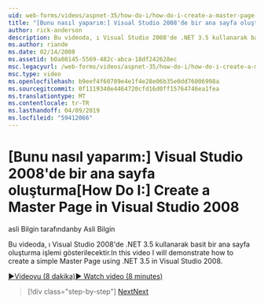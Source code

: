 ```yaml
---
uid: web-forms/videos/aspnet-35/how-do-i/how-do-i-create-a-master-page-in-visual-studio-2008
title: "[Bunu nasıl yaparım:] Visual Studio 2008'de bir ana sayfa oluşturma | Microsoft Docs"
author: rick-anderson
description: Bu videoda, ı Visual Studio 2008'de .NET 3.5 kullanarak basit bir ana sayfa oluşturma işlemi gösterilecektir.
ms.author: riande
ms.date: 02/14/2008
ms.assetid: b0a08145-5569-482c-abca-18df242628ec
msc.legacyurl: /web-forms/videos/aspnet-35/how-do-i/how-do-i-create-a-master-page-in-visual-studio-2008
msc.type: video
ms.openlocfilehash: b9eef4f60789e4e1f4e28e06b35e0dd76006998a
ms.sourcegitcommit: 0f1119340e4464720cfd16d0ff15764746ea1fea
ms.translationtype: MT
ms.contentlocale: tr-TR
ms.lasthandoff: 04/09/2019
ms.locfileid: "59412066"
---
```

# <a name="how-do-i-create-a-master-page-in-visual-studio-2008"></a><span data-ttu-id="d6ef3-103">[Bunu nasıl yaparım:] Visual Studio 2008'de bir ana sayfa oluşturma</span><span class="sxs-lookup"><span data-stu-id="d6ef3-103">[How Do I:] Create a Master Page in Visual Studio 2008</span></span>

<span data-ttu-id="d6ef3-104">asli Bilgin tarafından</span><span class="sxs-lookup"><span data-stu-id="d6ef3-104">by Asli Bilgin</span></span>

<span data-ttu-id="d6ef3-105">Bu videoda, ı Visual Studio 2008'de .NET 3.5 kullanarak basit bir ana sayfa oluşturma işlemi gösterilecektir.</span><span class="sxs-lookup"><span data-stu-id="d6ef3-105">In this video I will demonstrate how to create a simple Master Page using .NET 3.5 in Visual Studio 2008.</span></span>

[<span data-ttu-id="d6ef3-106">&#9654;Videoyu (8 dakika)</span><span class="sxs-lookup"><span data-stu-id="d6ef3-106">&#9654; Watch video (8 minutes)</span></span>](https://channel9.msdn.com/Blogs/ASP-NET-Site-Videos/how-do-i-create-a-master-page-in-visual-studio-2008)

> [!div class="step-by-step"]
> [<span data-ttu-id="d6ef3-107">Next</span><span class="sxs-lookup"><span data-stu-id="d6ef3-107">Next</span></span>](how-do-i-create-nested-master-page-in-visual-studio-2008.md)
